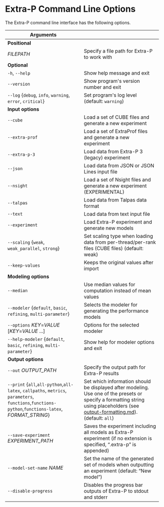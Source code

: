 Extra-P Command Line Options
============================

The Extra-P command line interface has the following options.

| Arguments                                                                                                                                           |                                                                                                                                                                                                         |
|-----------------------------------------------------------------------------------------------------------------------------------------------------|---------------------------------------------------------------------------------------------------------------------------------------------------------------------------------------------------------|
| **Positional**                                                                                                                                      |                                                                                                                                                                                                         |
| _FILEPATH_                                                                                                                                          | Specify a file path for Extra-P to work with                                                                                                                                                            |
| **Optional**                                                                                                                                        |                                                                                                                                                                                                         |
| `-h`, `--help`                                                                                                                                      | Show help message and exit                                                                                                                                                                              |
| `--version`                                                                                                                                         | Show program's version number and exit                                                                                                                                                                  |
| `--log` {`debug`, `info`, `warning`, `error`, `critical`}                                                                                           | Set program's log level (default: `warning`)                                                                                                                                                            |
| **Input options**                                                                                                                                   |                                                                                                                                                                                                         |
| `--cube`                                                                                                                                            | Load a set of CUBE files and generate a new experiment                                                                                                                                                  |
| `--extra-prof`                                                                                                                                      | Load a set of ExtraProf files and generate a new experiment                                                                                                                                             |
| `--extra-p-3`                                                                                                                                       | Load data from Extra-P 3 (legacy) experiment                                                                                                                                                            |
| `--json`                                                                                                                                            | Load data from JSON or JSON Lines input file                                                                                                                                                            |
| `--nsight`                                                                                                                                          | Load a set of Nsight files and generate a new experiment (EXPERIMENTAL)                                                                                                                                 |
| `--talpas`                                                                                                                                          | Load data from Talpas data format                                                                                                                                                                       |
| `--text`                                                                                                                                            | Load data from text input file                                                                                                                                                                          |
| `--experiment`                                                                                                                                      | Load Extra-P experiment and generate new models                                                                                                                                                         |
| `--scaling` {`weak`, `weak_parallel`, `strong`}                                                                                                     | Set scaling type when loading data from per-thread/per-rank files (CUBE files) (default: weak)                                                                                                          |
| `--keep-values`                                                                                                                                     | Keeps the original values after import                                                                                                                                                                  |
| **Modeling options**                                                                                                                                |                                                                                                                                                                                                         |
| `--median`                                                                                                                                          | Use median values for computation instead of mean values                                                                                                                                                |
| `--modeler` {`default`, `basic`, `refining`, `multi-parameter`}                                                                                     | Selects the modeler for generating the performance models                                                                                                                                               |
| `--options` _KEY_=_VALUE_ [_KEY_=_VALUE_ ...]                                                                                                       | Options for the selected modeler                                                                                                                                                                        |
| `--help-modeler` {`default`, `basic`, `refining`, `multi-parameter`}                                                                                | Show help for modeler options and exit                                                                                                                                                                  |
| **Output options**                                                                                                                                  |                                                                                                                                                                                                         |
| `--out` _OUTPUT_PATH_                                                                                                                               | Specify the output path for Extra-P results                                                                                                                                                             |
| `--print` {`all`,`all-python`,`all-latex`, `callpaths`, `metrics`, `parameters`, `functions`,`functions-python`,`functions-latex`, _FORMAT_STRING_} | Set which information should be displayed after modeling. Use one of the presets or specify a formatting string using placeholders (see [output-formatting.md](output-formatting.md)). (default: `all`) |
| `--save-experiment` <i>EXPERIMENT_PATH</i>                                                                                                          | Saves the experiment including all models as Extra-P experiment (if no extension is specified, “.extra-p” is appended)                                                                                  |
| `--model-set-name` _NAME_                                                                                                                           | Set the name of the generated set of models when outputting an experiment (default: “New model”)                                                                                                        |
| `--disable-progress`                                                                                                                                | Disables the progress bar outputs of Extra-P to stdout and stderr                                                                                                                                       |                                                                                                                             

